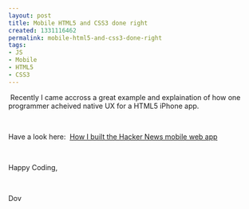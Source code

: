 ```yaml
---
layout: post
title: Mobile HTML5 and CSS3 done right
created: 1331116462
permalink: mobile-html5-and-css3-done-right
tags:
- JS
- Mobile
- HTML5
- CSS3
---
```

<p>&nbsp;Recently I came accross a great example and explaination of how one programmer acheived native UX for a HTML5 iPhone app.</p>
<p>&nbsp;</p>
<p>Have a look here: &nbsp;<a href="http://cheeaun.com/blog/2012/03/how-i-built-hacker-news-mobile-web-app">How I built the Hacker News mobile web app</a></p>
<p>&nbsp;</p>
<p>Happy Coding,</p>
<p>&nbsp;</p>
<p>Dov</p>
